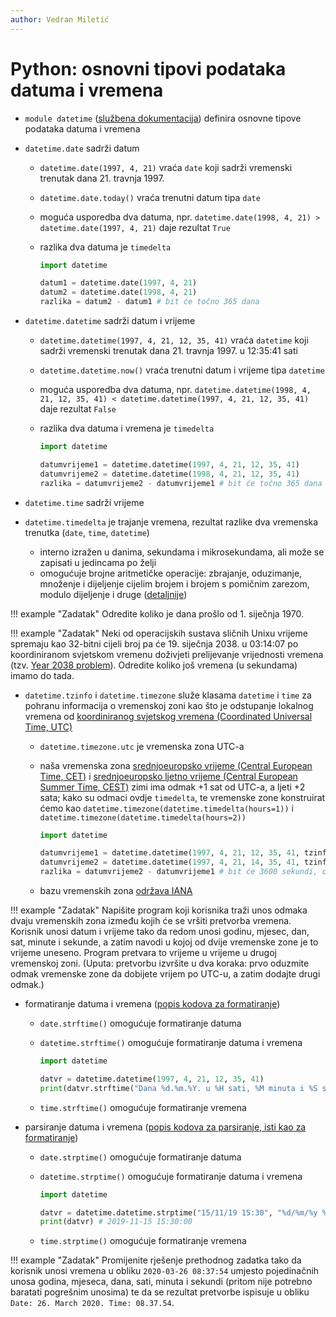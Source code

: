 ```yaml
---
author: Vedran Miletić
---
```


# Python: osnovni tipovi podataka datuma i vremena

- `module datetime` ([službena dokumentacija](https://docs.python.org/3/library/datetime.html)) definira osnovne tipove podataka datuma i vremena
- `datetime.date` sadrži datum

    - `datetime.date(1997, 4, 21)` vraća `date` koji sadrži vremenski trenutak dana 21. travnja 1997.
    - `datetime.date.today()` vraća trenutni datum tipa `date`
    - moguća usporedba dva datuma, npr. `datetime.date(1998, 4, 21) > datetime.date(1997, 4, 21)` daje rezultat `True`
    - razlika dva datuma je `timedelta`

        ``` python
        import datetime

        datum1 = datetime.date(1997, 4, 21)
        datum2 = datetime.date(1998, 4, 21)
        razlika = datum2 - datum1 # bit će točno 365 dana
        ```

- `datetime.datetime` sadrži datum i vrijeme

    - `datetime.datetime(1997, 4, 21, 12, 35, 41)` vraća `datetime` koji sadrži vremenski trenutak dana 21. travnja 1997. u 12:35:41 sati
    - `datetime.datetime.now()` vraća trenutni datum i vrijeme tipa `datetime`
    - moguća usporedba dva datuma, npr. `datetime.datetime(1998, 4, 21, 12, 35, 41) < datetime.datetime(1997, 4, 21, 12, 35, 41)` daje rezultat `False`
    - razlika dva datuma i vremena je `timedelta`

        ``` python
        import datetime

        datumvrijeme1 = datetime.datetime(1997, 4, 21, 12, 35, 41)
        datumvrijeme2 = datetime.datetime(1998, 4, 21, 12, 35, 41)
        razlika = datumvrijeme2 - datumvrijeme1 # bit će točno 365 dana
        ```

- `datetime.time` sadrži vrijeme
- `datetime.timedelta` je trajanje vremena, rezultat razlike dva vremenska trenutka (`date`, `time`, `datetime`)

    - interno izražen u danima, sekundama i mikrosekundama, ali može se zapisati u jedincama po želji
    - omogućuje brojne aritmetičke operacije: zbrajanje, oduzimanje, množenje i dijeljenje cijelim brojem i brojem s pomičnim zarezom, modulo dijeljenje i druge ([detaljnije](https://docs.python.org/3/library/datetime.html#timedelta-objects))

!!! example "Zadatak"
    Odredite koliko je dana prošlo od 1. siječnja 1970.

!!! example "Zadatak"
    Neki od operacijskih sustava sličnih Unixu vrijeme spremaju kao 32-bitni cijeli broj pa će 19. siječnja 2038. u 03:14:07 po koordiniranom svjetskom vremenu doživjeti prelijevanje vrijednosti vremena (tzv. [Year 2038 problem](https://en.wikipedia.org/wiki/Year_2038_problem)). Odredite koliko još vremena (u sekundama) imamo do tada.

- `datetime.tzinfo` i `datetime.timezone` služe klasama `datetime` i `time` za pohranu informacija o vremenskoj zoni kao što je odstupanje lokalnog vremena od [koordiniranog svjetskog vremena (Coordinated Universal Time, UTC)](https://en.wikipedia.org/wiki/Coordinated_Universal_Time)

    - `datetime.timezone.utc` je vremenska zona UTC-a
    - naša vremenska zona [srednjoeuropsko vrijeme (Central European Time, CET)](https://en.wikipedia.org/wiki/Central_European_Time) i [srednjoeuropsko ljetno vrijeme (Central European Summer Time, CEST)](https://en.wikipedia.org/wiki/Central_European_Summer_Time) zimi ima odmak +1 sat od UTC-a, a ljeti +2 sata; kako su odmaci ovdje `timedelta`, te vremenske zone konstruirat ćemo kao `datetime.timezone(datetime.timedelta(hours=1))` i `datetime.timezone(datetime.timedelta(hours=2))`

        ``` python
        import datetime

        datumvrijeme1 = datetime.datetime(1997, 4, 21, 12, 35, 41, tzinfo=datetime.timezone.utc)
        datumvrijeme2 = datetime.datetime(1997, 4, 21, 14, 35, 41, tzinfo=datetime.timezone(datetime.timedelta(hours=1)))
        razlika = datumvrijeme2 - datumvrijeme1 # bit će 3600 sekundi, odnosno 1 sat
        ```

    - bazu vremenskih zona [održava IANA](https://www.iana.org/time-zones)

!!! example "Zadatak"
    Napišite program koji korisnika traži unos odmaka dvaju vremenskih zona između kojih će se vršiti pretvorba vremena. Korisnik unosi datum i vrijeme tako da redom unosi godinu, mjesec, dan, sat, minute i sekunde, a zatim navodi u kojoj od dvije vremenske zone je to vrijeme uneseno. Program pretvara to vrijeme u vrijeme u drugoj vremenskoj zoni. (Uputa: pretvorbu izvršite u dva koraka: prvo oduzmite odmak vremenske zone da dobijete vrijem po UTC-u, a zatim dodajte drugi odmak.)

- formatiranje datuma i vremena ([popis kodova za formatiranje](https://docs.python.org/3/library/datetime.html#strftime-and-strptime-format-codes))

    - `date.strftime()` omogućuje formatiranje datuma
    - `datetime.strftime()` omogućuje formatiranje datuma i vremena

        ``` python
        import datetime

        datvr = datetime.datetime(1997, 4, 21, 12, 35, 41)
        print(datvr.strftime("Dana %d.%m.%Y. u %H sati, %M minuta i %S sekundi"))
        ```

    - `time.strftime()` omogućuje formatiranje vremena

- parsiranje datuma i vremena ([popis kodova za parsiranje, isti kao za formatiranje](https://docs.python.org/3/library/datetime.html#strftime-and-strptime-format-codes))

    - `date.strptime()` omogućuje formatiranje datuma
    - `datetime.strptime()` omogućuje formatiranje datuma i vremena

        ``` python
        import datetime

        datvr = datetime.datetime.strptime("15/11/19 15:30", "%d/%m/%y %H:%M")
        print(datvr) # 2019-11-15 15:30:00
        ```

    - `time.strptime()` omogućuje formatiranje vremena

!!! example "Zadatak"
    Promijenite rješenje prethodnog zadatka tako da korisnik unosi vremena u obliku `2020-03-26 08:37:54` umjesto pojedinačnih unosa godina, mjeseca, dana, sati, minuta i sekundi (pritom nije potrebno baratati pogrešnim unosima) te da se rezultat pretvorbe ispisuje u obliku `Date: 26. March 2020. Time: 08.37.54`.

